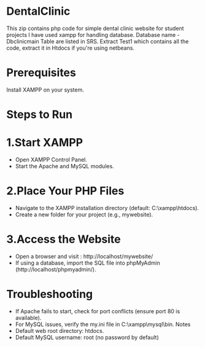 # DentalClinic
This zip contains php code for simple dental clinic website for student projects I have used xampp for handling database. Database name - Dbclinicmain Table are listed in SRS. Extract Test1 which contains all the code, extract it in Htdocs if you're using netbeans.
# Prerequisites
Install XAMPP on your system. 

# Steps to Run 
# 1.Start XAMPP
 - Open XAMPP Control Panel.
 - Start the Apache and MySQL modules. 
# 2.Place Your PHP Files
 - Navigate to the XAMPP installation directory (default: C:\xampp\htdocs).
 - Create a new folder for your project (e.g., mywebsite).
# 3.Access the Website
 - Open a browser and visit : http://localhost/mywebsite/
 - If using a database, import the SQL file into phpMyAdmin (http://localhost/phpmyadmin/).

# Troubleshooting

- If Apache fails to start, check for port conflicts (ensure port 80 is available).
- For MySQL issues, verify the my.ini file in C:\xampp\mysql\bin. Notes
- Default web root directory: htdocs.
- Default MySQL username: root (no password by default)
